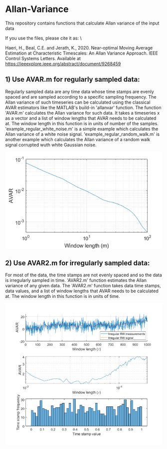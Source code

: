 # Allan-Variance
This repository contains functions that calculate Allan variance of the input data

If you use the files, please cite it as: \\

Haeri, H., Beal, C.E. and Jerath, K., 2020. Near-optimal Moving Average Estimation at Characteristic Timescales: An Allan Variance Approach. IEEE Control Systems Letters.
Available at https://ieeexplore.ieee.org/abstract/document/9268459 


## 1) Use AVAR.m for regularly sampled data:
Regularly sampled data are any time data whose time stamps are evenly spaced and are sampled according to a specific sampling frequency. The Allan variance of such timeseries can be calculated using the classical AVAR estimators like the MATLAB's build-in 'allanvar' function. The function 'AVAR.m' calculates the Allan variance for such data. It takes a timeseries x as a vector and a list of window lengths that AVAR needs to be calculated at. The window length in this function is in units of number of the samples.
'example_regular_white_noise.m' is a simple example which calculates the Allan variance of a white noise signal.
'example_regular_random_walk.m' is another example which calculates the Allan variance of a random walk signal corrupted wuth white Gaussian noise.



![](regular_example.png)


## 2) Use AVAR2.m for irregularly sampled data:
For most of the data, the time stamps are not evenly spaced and so the data is irregularly sampled in time. 'AVAR2.m' function estimates the Allan variance of any given data. The 'AVAR2.m' function takes data time stamps, data values, and a list of window lengths that AVAR needs to be calculated at. The window length in this function is in units of time.

![](irregular_example.png)


